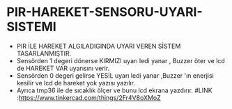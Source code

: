 # PIR-HAREKET-SENSORU-UYARI-SISTEMI

* PIR İLE HAREKET ALGILADIGINDA UYARI VEREN SİSTEM TASARLANMIŞTIR.
* Sensörden 1 degeri dönerse KIRMIZI uyarı ledi yanar , Buzzer öter ve lcd de HAREKET VAR uyarısını verir.
* Sensörden 0 degeri gelirse YESİL uyarı ledi yanar ,Buzzer 'ın enerjisi kesilir ve lcd de hareket yok yazısı yazılır.
* Ayrıca tmp36 ile de sıcaklık ölçer ve bunu lcd ekrana yazdırır.
#LINK :https://www.tinkercad.com/things/2Fr4V8oXMoZ
